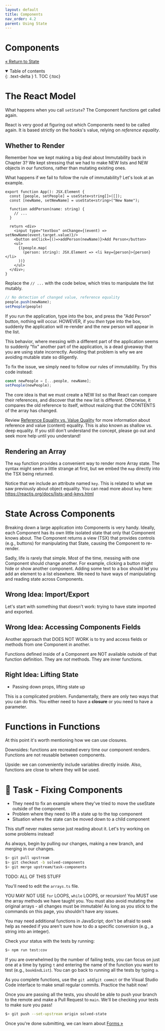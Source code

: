 ```yaml
---
layout: default
title: Components
nav_order: 4.2
parent: Using State
---
```


# Components

[&laquo; Return to State](state.md)

<details open markdown="block">
  <summary>
    Table of contents
  </summary>
  {: .text-delta }
1. TOC
{:toc}
</details>

# The React Model

What happens when you call `setState`? The Component functions get called again.

React is very good at figuring out which Components need to be called again. It is based strictly on the hooks's value, relying on *reference equality*.

## Whether to Render

Remember how we kept making a big deal about Immutability back in Chapter 3? We kept stressing that we had to make NEW lists and NEW objects in our functions, rather than mutating existing ones. 

What happens if we fail to follow the rule of immutability? Let's look at an example.

```tsx
export function App(): JSX.Element {
  const [people, setPeople] = useState<string[]>([]);
  const [newName, setNewName] = useState<string>("New Name");

  function addPerson(name: string) {
    // ...
  }

  return <div>
    <input type="textbox" onChange={(event) => setNewName(event.target.value)}/>
    <button onClick={()=>addPerson(newName)}>Add Person</button>
    <ul>
      {(people.map(
        (person: string): JSX.Element => <li key={person}>{person}</li>
      ))}
    </ul>
  </div>;
}
```

Replace the `// ...` with the code below, which tries to manipulate the list mutably.

```typescript
// No detection of changed value, reference equality
people.push(newName);
setPeople(people)
```

If you run the application, type into the box, and press the "Add Person" button, nothing will occur. HOWEVER, if you *then* type into the box, suddenly the application will re-render and the new person will appear in the list.

This behavior, where messing with a different part of the application seems to suddenly "fix" another part of the application, is a dead giveaway that you are using state incorrectly. Avoiding that problem is why we are avoiding mutable state so diligently.

To fix the issue, we simply need to follow our rules of immutability. Try this code instead:

```typescript
const newPeople = [...people, newName];
setPeople(newPeople);
```

The core idea is that we must create a NEW list so that React can compare their references, and discover that the new list is different. Otherwise, it compares the old reference to itself, without realizing that the CONTENTS of the array has changed.

Review [Reference Equality vs. Value Quality](../3-control/arrays.md#reference-equality-vs-value-equality) for more information about reference and value (content) equality. This is also known as shallow vs. deep equality. If you still don't understand the concept, please go out and seek more help until you understand!

## Rendering an Array

The `map` function provides a convenient way to render more Array state. The syntax might seem a little strange at first, but we embed the `map` directly into the TSX being returned.

Notice that we include an attribute named `key`. This is related to what we saw previously about object equality. You can read more about `key` here: <https://reactjs.org/docs/lists-and-keys.html>


# State Across Components

Breaking down a large application into Components is very handy. Ideally, each Component has its own little isolated state that only that Component knows about. The Component returns a view (TSX) that provides controls (e.g., buttons) for manipulating that State, causing the Component to re-render.

Sadly, life is rarely that simple. Most of the time, messing with one Component should change another. For example, clicking a button might hide or show another component. Adding some text to a box should let you add an element to a list elsewhere. We need to have ways of manipulating and reading state across Components.

## Wrong Idea: Import/Export

Let's start with something that doesn't work: trying to have state imported and exported.

## Wrong Idea: Accessing Components Fields

Another approach that DOES NOT WORK is to try and access fields or methods from one Component in another.

Functions defined inside of a Component are NOT available outside of that function definition. They are *not* methods. They are inner functions.

## Right Idea: Lifting State

* Passing down props, lifting state up

This is a complicated problem. Fundamentally, there are only two ways that you can do this. You either need to have a **closure** or you need to have a parameter.

# Functions in Functions

At this point it's worth mentioning how we can use closures.

Downsides: functions are recreated every time our component renders. Functions are not reusable between components.

Upside: we can conveniently include variables directly inside. Also, functions are close to where they will be used.

# 📝 Task - Fixing Components

* They need to fix an example where they've tried to move the useState outside of the component.
* Problem where they need to lift a state up to the top component
* Situation where the state can be moved down to a child component

This stuff never makes sense just reading about it. Let's try working on some problems instead!

As always, begin by pulling our changes, making a new branch, and merging in our changes.

```sh
$> git pull upstream
$> git checkout -b solved-components
$> git merge upstream/task-components
```

TODO: ALL OF THIS STUFF

You'll need to edit the `arrays.ts` file.

YOU MAY NOT USE `for` LOOPS, `while` LOOPS, or recursion! You MUST use the array methods we have taught you. You must also avoid mutating the original arrays - all changes must be immutable! As long as you stick to the commands on this page, you shouldn't have any issues.

You may need additional functions in JavaScript; don't be afraid to seek help as needed if you aren't sure how to do a specific conversion (e.g., a string into an integer).

Check your status with the tests by running:

```sh
$> npm run test:cov
```

If you are overwhelmed by the number of failing tests, you can focus on just one at a time by typing `t` and entering the name of the function you want to test (e.g., `bookEndList`). You can go back to running all the tests by typing `a`.

As you complete functions, use the `git add`/`git commit` or the Visual Studio Code interface to make small regular commits. Practice the habit now!

Once you are passing all the tests, you should be able to push your branch to the remote and make a Pull Request to `main`. We'll be checking your tests to make sure you pass!

```sh
$> git push --set-upstream origin solved-state
```

Once you're done submitting, we can learn about [Forms &raquo;](../4-state/forms.md)